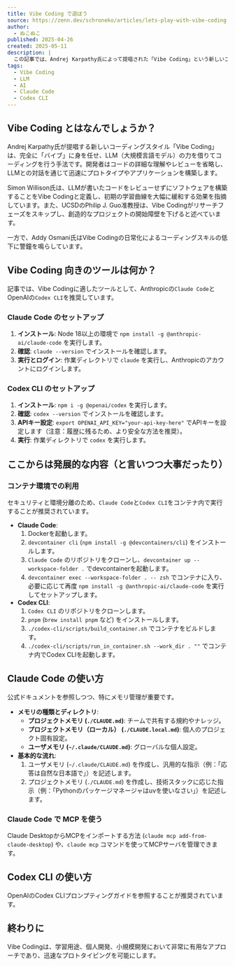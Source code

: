 ```yaml
---
title: Vibe Coding で遊ぼう
source: https://zenn.dev/schroneko/articles/lets-play-with-vibe-coding
author:
  - ぬこぬこ
published: 2025-04-26
created: 2025-05-11
description: |
  この記事では、Andrej Karpathy氏によって提唱された「Vibe Coding」という新しいコーディングスタイルについて解説します。Vibe Codingは、LLM（大規模言語モデル）の能力を最大限に活用し、コードの詳細な理解やレビューを省略して、直感や「バイブ」に基づいて開発を進めるアプローチです。記事では、Vibe Codingの定義、利点、注意点、そして具体的なツールとしてAnthropicのClaude CodeとOpenAIのCodex CLIのセットアップ方法や使い方を紹介しています。
tags:
  - Vibe Coding
  - LLM
  - AI
  - Claude Code
  - Codex CLI
---
```


## Vibe Coding とはなんでしょうか？

Andrej Karpathy氏が提唱する新しいコーディングスタイル「Vibe Coding」は、完全に「バイブ」に身を任せ、LLM（大規模言語モデル）の力を借りてコーディングを行う手法です。開発者はコードの詳細な理解やレビューを省略し、LLMとの対話を通じて迅速にプロトタイプやアプリケーションを構築します。

Simon Willison氏は、LLMが書いたコードをレビューせずにソフトウェアを構築することをVibe Codingと定義し、初期の学習曲線を大幅に緩和する効果を指摘しています。また、UCSDのPhilip J. Guo准教授は、Vibe Codingがリサーチフェーズをスキップし、創造的なプロジェクトの開始障壁を下げると述べています。

一方で、Addy Osmani氏はVibe Codingの日常化によるコーディングスキルの低下に警鐘を鳴らしています。

## Vibe Coding 向きのツールは何か？

記事では、Vibe Codingに適したツールとして、Anthropicの`Claude Code`とOpenAIの`Codex CLI`を推奨しています。

### Claude Code のセットアップ

1. **インストール**: Node 18以上の環境で `npm install -g @anthropic-ai/claude-code` を実行します。
2. **確認**: `claude --version` でインストールを確認します。
3. **実行とログイン**: 作業ディレクトリで `claude` を実行し、Anthropicのアカウントにログインします。

### Codex CLI のセットアップ

1. **インストール**: `npm i -g @openai/codex` を実行します。
2. **確認**: `codex --version` でインストールを確認します。
3. **APIキー設定**: `export OPENAI_API_KEY="your-api-key-here"` でAPIキーを設定します（注意：履歴に残るため、より安全な方法を推奨）。
4. **実行**: 作業ディレクトリで `codex` を実行します。

## ここからは発展的な内容（と言いつつ大事だったり）

### コンテナ環境での利用

セキュリティと環境分離のため、`Claude Code`と`Codex CLI`をコンテナ内で実行することが推奨されています。

* **Claude Code**:
    1. Dockerを起動します。
    2. `devcontainer cli` (`npm install -g @devcontainers/cli`) をインストールします。
    3. `Claude Code` のリポジトリをクローンし、`devcontainer up --workspace-folder .` でdevcontainerを起動します。
    4. `devcontainer exec --workspace-folder . -- zsh` でコンテナに入り、必要に応じて再度 `npm install -g @anthropic-ai/claude-code` を実行してセットアップします。
* **Codex CLI**:
    1. `Codex CLI` のリポジトリをクローンします。
    2. `pnpm` (`brew install pnpm` など) をインストールします。
    3. `./codex-cli/scripts/build_container.sh` でコンテナをビルドします。
    4. `./codex-cli/scripts/run_in_container.sh --work_dir . ""` でコンテナ内でCodex CLIを起動します。

## Claude Code の使い方

公式ドキュメントを参照しつつ、特にメモリ管理が重要です。

* **メモリの種類とディレクトリ**:
  * **プロジェクトメモリ (`./CLAUDE.md`)**: チームで共有する規約やナレッジ。
  * **プロジェクトメモリ（ローカル） (`./CLAUDE.local.md`)**: 個人のプロジェクト固有設定。
  * **ユーザメモリ (`~/.claude/CLAUDE.md`)**: グローバルな個人設定。
* **基本的な流れ**:
    1. ユーザメモリ (`~/.claude/CLAUDE.md`) を作成し、汎用的な指示（例：「応答は自然な日本語で」）を記述します。
    2. プロジェクトメモリ (`./CLAUDE.md`) を作成し、技術スタックに応じた指示（例：「Pythonのパッケージマネージャはuvを使いなさい」）を記述します。

### Claude Code で MCP を使う

Claude DesktopからMCPをインポートする方法 (`claude mcp add-from-claude-desktop`) や、`claude mcp` コマンドを使ってMCPサーバを管理できます。

## Codex CLI の使い方

OpenAIのCodex CLIプロンプティングガイドを参照することが推奨されています。

## 終わりに

Vibe Codingは、学習用途、個人開発、小規模開発において非常に有用なアプローチであり、迅速なプロトタイピングを可能にします。

